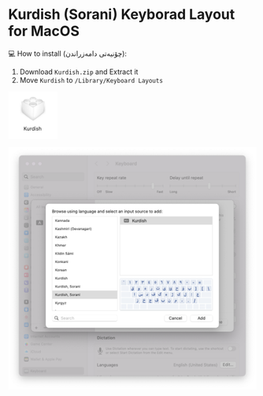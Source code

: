 # Kurdish (Sorani) Keyborad Layout for MacOS

💻 How to install (چۆنیەتی دامەزراندن):
  1. Download `Kurdish.zip` and Extract it
  2. Move `Kurdish` to `/Library/Keyboard Layouts`

<img src="https://github.com/bahmanworld/kurdish-keyborad-for-mac/blob/main/layout.png" alt="layout-icon" width="100"/>

![image](https://github.com/bahmanworld/kurdish-keyborad-for-mac/blob/main/screenshot.png)
